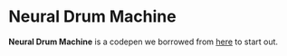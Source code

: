# Neural Drum Machine

**Neural Drum Machine** is a codepen we borrowed from [here](https://codepen.io/sneha-belkhale/pen/KGgpwL) to start out.
